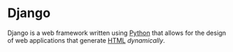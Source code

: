 # Django

Django is a web framework written using [Python](/wiki/Python) that allows for the design of web applications that generate [HTML](/wiki/HTML) *dynamically*.